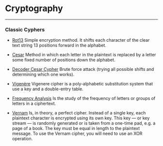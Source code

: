 # Cryptography
___

### Classic Cyphers
* [Rot13](https://github.com/gabiliberato/Crypto/blob/main/rot13.py) 
Simple encryption method. It shifts each character of the clear text string 13 positions forward in the alphabet.

* [Cesar](https://github.com/gabiliberato/Crypto/blob/main/cesar.py) 
Method in which each letter in the plaintext is replaced by a letter some fixed number of positions down the alphabet. 

* [Decoder Cesar Cypher](https://github.com/gabiliberato/Crypto/blob/main/brute-cesar.py)
Brute force attack (trying all possible shifts and determining which one works). 

* [Vigenère](https://github.com/gabiliberato/Crypto/blob/main/vigenere.py)
Vigenere cipher is a poly-alphabetic substitution system that use a key and a double-entry table.

* [Frequency Analysis](https://github.com/gabiliberato/Crypto/blob/main/freq-analysis.py)
Is the study of the frequency of letters or groups of letters in a ciphertext.

* [Vernam](https://github.com/gabiliberato/Crypto/blob/main/vernam.py)
Is, in theory, a perfect cipher. Instead of a single key, each plaintext character is encrypted using its own key. This key — or key stream — is randomly generated or is taken from a one-time pad, e.g. a page of a book. The key must be equal in length to the plaintext message. To use the Vernam cipher, you will need to use an XOR operation. 

